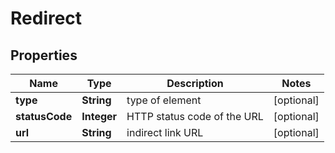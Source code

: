 

# Redirect


## Properties

| Name | Type | Description | Notes |
|------------ | ------------- | ------------- | -------------|
|**type** | **String** | type of element |  [optional] |
|**statusCode** | **Integer** | HTTP status code of the URL |  [optional] |
|**url** | **String** | indirect link URL |  [optional] |



